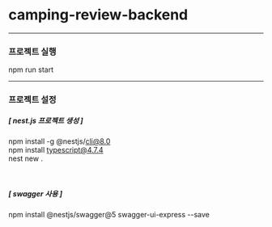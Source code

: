# camping-review-backend

---

### 프로젝트 실행

npm run start

---

### 프로젝트 설정

##### [ nest.js 프로젝트 생성 ]

npm install -g @nestjs/cli@8.0  
npm install typescript@4.7.4  
nest new .

<br />

##### [ swagger 사용 ]

npm install @nestjs/swagger@5 swagger-ui-express --save
